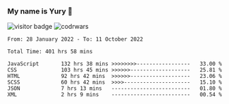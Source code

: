 ### My name is Yury 👋 
![visitor badge](https://visitor-badge.glitch.me/badge?page_id=litury.visitor-badge&left_text=My%20Page%20Visitors)  ![codrwars](https://www.codewars.com/users/litury/badges/micro) 


<!--START_SECTION:waka-->

```text
From: 28 January 2022 - To: 11 October 2022

Total Time: 401 hrs 58 mins

JavaScript       132 hrs 38 mins >>>>>>>>-----------------   33.00 %
CSS              103 hrs 45 mins >>>>>>-------------------   25.81 %
HTML             92 hrs 42 mins  >>>>>>-------------------   23.06 %
SCSS             60 hrs 42 mins  >>>>---------------------   15.10 %
JSON             7 hrs 13 mins   -------------------------   01.80 %
XML              2 hrs 9 mins    -------------------------   00.54 %
```

<!--END_SECTION:waka-->

